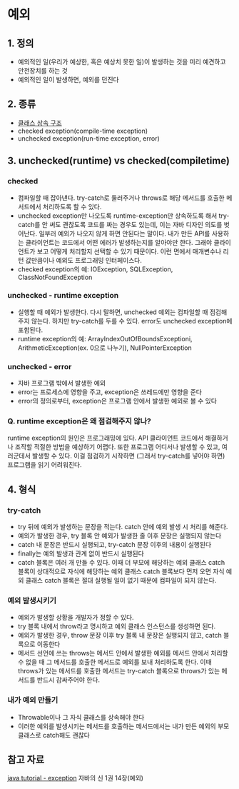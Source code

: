 # 예외

## 1. 정의
- 예외적인 일(우리가 예상한, 혹은 예상치 못한 일)이 발생하는 것을 미리 예견하고 안전장치를 하는 것
- 예외적인 일이 발생하면, 예외를 던진다


## 2. 종류
- [클래스 상속 구조](https://img1.daumcdn.net/thumb/R1280x0/?scode=mtistory2&fname=https%3A%2F%2Fblog.kakaocdn.net%2Fdn%2Frck7c%2FbtrrdmwPijB%2Frl3ZKGr6vz5SwuH96vVnGk%2Fimg.png)
- checked exception(compile-time exception)
- unchecked exception(run-time exception, error)


## 3. unchecked(runtime) vs checked(compiletime)
### checked
- 컴파일할 때 잡아낸다. try-catch로 둘러주거나 throws로 해당 메서드를 호출한 메서드에서 처리하도록 할 수 있다.
- unchecked exception만 나오도록 runtime-exception만 상속하도록 해서 try-catch를 안 써도 괜찮도록 코드를 짜는 경우도 있는데, 이는 자바 디자인 의도를 벗어난다. 일부러 예외가 나오지 않게 하면 안된다는 말이다. 내가 만든 API를 사용하는 클라이언트는 코드에서 어떤 에러가 발생하는지를 알아야만 한다. 그래야 클라이언트가 보고 어떻게 처리할지 선택할 수 있기 때문이다. 이런 면에서 매개변수나 리턴 값만큼이나 예외도 프로그래밍 인터페이스다.
- checked exception의 예: IOException, SQLException, ClassNotFoundException

### unchecked - runtime exception
- 실행할 때 예외가 발생한다. 다시 말하면, unchecked 예외는 컴파일할 때 점검해주지 않는다. 하지만 try-catch를 두를 수 있다. error도 unchecked exception에 포함된다.
- runtime exception의 예: ArrayIndexOutOfBoundsExceptioni, ArithmeticException(ex. 0으로 나누기), NullPointerException

### unchecked - error
- 자바 프로그램 밖에서 발생한 예외
- error는 프로세스에 영향을 주고, exception은 쓰레드에만 영향을 준다
- error의 정의로부터, exception은 프로그램 안에서 발생한 예외로 볼 수 있다

### Q. runtime exception은 왜 점검해주지 않나?
runtime exception의 원인은 프로그래밍에 있다. API 클라이언트 코드에서 해결하거나 조작할 적절한 방법을 예상하기 어렵다. 또한 프로그램 어디서나 발생할 수 있고, 여러군데서 발생할 수 있다. 이걸 점검하기 시작하면 (그래서 try-catch를 넣어야 하면) 프로그램을 읽기 어려워진다.


## 4. 형식
### try-catch
- try 뒤에 예외가 발생하는 문장을 적는다. catch 안에 예외 발생 시 처리를 해준다.
- 예외가 발생한 경우,  try 블록 안 예외가 발생한 줄 이후 문장은 실행되지 않는다
- catch 내 문장은 반드시 실행되고, try-catch 문장 이후의 내용이 실행된다
- finally는 예외 발생과 관계 없이 반드시 실행된다
- catch 블록은 여러 개 만들 수 있다. 이때 더 부모에 해당하는 예외 클래스 catch 블록이 상대적으로 자식에 해당하는 예외 클래스 catch 블록보다 먼저 오면 자식 예외 클래스 catch 블록은 절대 실행될 일이 없기 때문에 컴파일이 되지 않는다.

### 예외 발생시키기
- 예외가 발생할 상황을 개발자가 정할 수 있다.
- try 블록 내에서 throw라고 명시하고 예외 클래스 인스턴스를 생성하면 된다.
- 예외가 발생한 경우, throw 문장 이후 try 블록 내 문장은 실행되지 않고, catch 블록으로 이동한다
- 메서드 선언에 쓰는 throws는 메서드 안에서 발생한 예외를 메서드 안에서 처리할 수 없을 때 그 메서드를 호출한 메서드로 예외를 보내 처리하도록 한다. 이때 throws가 있는 메서드를 호출한 메서드는 try-catch 블록으로 throws가 있는 메서드를 반드시 감싸주어야 한다.

### 내가 예외 만들기
- Throwable이나 그 자식 클래스를 상속해야 한다
- 이러한 예외를 발생시키는 메서드를 호출하는 메서드에서는 내가 만든 예외의 부모 클래스로 catch해도 괜찮다


## 참고 자료
[java tutorial - exception](https://docs.oracle.com/javase/tutorial/essential/exceptions/index.html)
자바의 신 1권 14장(예외)
